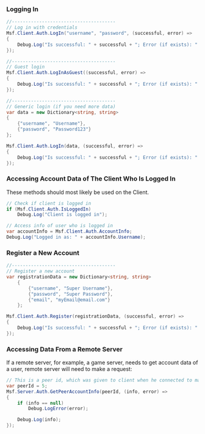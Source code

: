 ### Logging In

``` C# 
//--------------------------------------
// Log in with credentials
Msf.Client.Auth.LogIn("username", "password", (successful, error) =>
{
    Debug.Log("Is successful: " + successful + "; Error (if exists): " + error);
});

//--------------------------------------
// Guest login
Msf.Client.Auth.LogInAsGuest((successful, error) =>
{
    Debug.Log("Is successful: " + successful + "; Error (if exists): " + error);
});

//--------------------------------------
// Generic login (if you need more data)
var data = new Dictionary<string, string>
{
    {"username", "Username"},
    {"password", "Password123"}
};

Msf.Client.Auth.LogIn(data, (successful, error) =>
{
    Debug.Log("Is successful: " + successful + "; Error (if exists): " + error);
});
```

### Accessing Account Data of The Client Who Is Logged In

These methods should most likely be used on the Client.

``` C#
// Check if client is logged in
if (Msf.Client.Auth.IsLoggedIn)
    Debug.Log("Client is logged in");

// Access info of user who is logged in
var accountInfo = Msf.Client.Auth.AccountInfo;
Debug.Log("Logged in as: " + accountInfo.Username);
```

### Register a New Account

``` C#
//--------------------------------------
// Register a new account
var registrationData = new Dictionary<string, string>
    {
        {"username", "Super Username"},
        {"password", "Super Password"},
        {"email", "myEmail@email.com"}
    };

Msf.Client.Auth.Register(registrationData, (successful, error) =>
{
    Debug.Log("Is successful: " + successful + "; Error (if exists): " + error);
});
```


### Accessing Data From a Remote Server

If a remote server, for example, a game server, needs to get account data of a user, remote server will need to make a request:

``` C#
// This is a peer id, which was given to client when he connected to master server
var peerId = 5; 
Msf.Server.Auth.GetPeerAccountInfo(peerId, (info, error) =>
{
    if (info == null)
        Debug.LogError(error);

    Debug.Log(info);
});
```